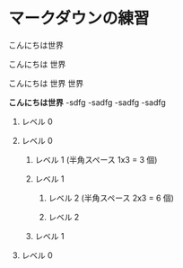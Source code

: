 # マークダウンの練習

こんにちは世界

こんにちは
世界

こんにちは
世界
世界

**こんにちは世界**
-sdfg
-sadfg
 -sadfg
 -sadfg

 
 1. レベル 0

1. レベル 0

   1. レベル 1 (半角スペース 1x3 = 3 個)

   1. レベル 1

      1. レベル 2 (半角スペース 2x3 = 6 個)

      1. レベル 2

   1. レベル 1

1. レベル 0